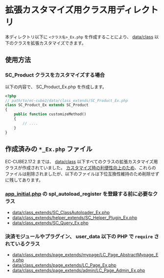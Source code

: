 # 拡張カスタマイズ用クラス用ディレクトリ

本ディレクトリ以下に `<クラス名>_Ex.php` を作成することにより、 [data/class](../class/) 以下のクラスを拡張カスタマイズできます。

## 使用方法

### SC_Product クラスをカスタマイズする場合

以下の内容で、 SC_Product_Ex.php を作成します。

```php
<?php
// path/to/ec-cube2/data/class_extends/SC_Product_Ex.php
class SC_Product_Ex extends SC_Product
{
    public function customizeMethod()
    {
        // ....
    }
}
```

## 作成済みの `*_Ex.php` ファイル

EC-CUBE2.17.2 までは、 [data/class](../class/) 以下すべてのクラスの拡張カスタマイズ用クラスが作成されていました。
[カスタマイズ時の利便性向上のため](https://github.com/EC-CUBE/ec-cube2/pull/526)、これらのファイルは削除されましたが、以下のファイルは下位互換性維持のため削除せずに残してあります。

### [app_initial.php](../app_initial.php) の spl_autoload_register を登録する前に必要なクラス

- [data/class_extends/SC_ClassAutoloader_Ex.php](SC_ClassAutoloader_Ex.php)
- [data/class_extends/helper_extends/SC_Helper_Plugin_Ex.php](helper_extends/SC_Helper_Plugin_Ex.php)
- [data/class_extends/SC_Query_Ex.php](SC_Query_Ex.php)

### 決済モジュールやプラグイン、 user_data 以下の PHP で `require` されているクラス

- [data/class_extends/page_extends/mypage/LC_Page_AbstractMypage_Ex.php](page_extends/mypage/LC_Page_AbstractMypage_Ex.php)
- [data/class_extends/page_extends/LC_Page_Ex.php](page_extends/LC_Page_Ex.php)
- [data/class_extends/page_extends/admin/LC_Page_Admin_Ex.php](page_extends/admin/LC_Page_Admin_Ex.php)
